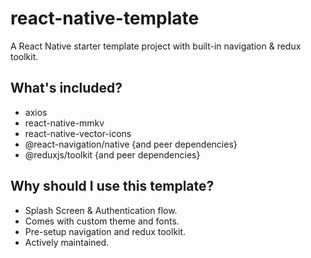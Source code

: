 # react-native-template

A React Native starter template project with built-in navigation &amp; redux toolkit.

## What's included?

- axios
- react-native-mmkv
- react-native-vector-icons
- @react-navigation/native {and peer dependencies}
- @reduxjs/toolkit {and peer dependencies}

## Why should I use this template?

- Splash Screen & Authentication flow.
- Comes with custom theme and fonts.
- Pre-setup navigation and redux toolkit.
- Actively maintained.
